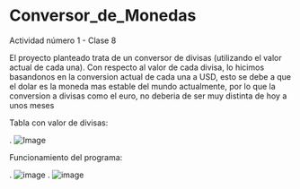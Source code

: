 # Conversor_de_Monedas
Actividad número 1 - Clase 8


El proyecto planteado trata de un conversor de divisas (utilizando el valor actual de cada una).
Con respecto al valor de cada divisa, lo hicimos basandonos en la conversion actual de cada una a USD, esto se debe a que el dolar es la moneda mas estable del mundo actualmente, por lo que la conversion a divisas como el euro, no deberia de ser muy distinta de hoy a unos meses

Tabla con valor de divisas:

. ![Image](https://github.com/user-attachments/assets/75e1b400-edd5-4e22-a480-689e51540ac4) 


Funcionamiento del programa: 

. ![image](https://github.com/user-attachments/assets/59c4d6c8-0486-49a1-9e98-43adabc95eee)
. ![image](https://github.com/user-attachments/assets/fe3ae4a3-0fb9-4e80-b429-ae644725d9dd)
